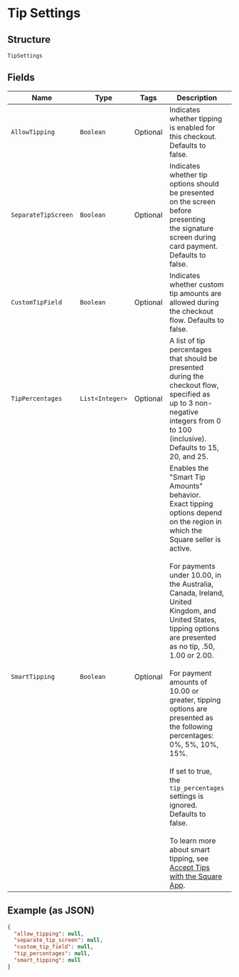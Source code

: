 
# Tip Settings

## Structure

`TipSettings`

## Fields

| Name | Type | Tags | Description | Getter |
|  --- | --- | --- | --- | --- |
| `AllowTipping` | `Boolean` | Optional | Indicates whether tipping is enabled for this checkout. Defaults to false. | Boolean getAllowTipping() |
| `SeparateTipScreen` | `Boolean` | Optional | Indicates whether tip options should be presented on the screen before presenting<br>the signature screen during card payment. Defaults to false. | Boolean getSeparateTipScreen() |
| `CustomTipField` | `Boolean` | Optional | Indicates whether custom tip amounts are allowed during the checkout flow. Defaults to false. | Boolean getCustomTipField() |
| `TipPercentages` | `List<Integer>` | Optional | A list of tip percentages that should be presented during the checkout flow, specified as<br>up to 3 non-negative integers from 0 to 100 (inclusive). Defaults to 15, 20, and 25. | List<Integer> getTipPercentages() |
| `SmartTipping` | `Boolean` | Optional | Enables the "Smart Tip Amounts" behavior.<br>Exact tipping options depend on the region in which the Square seller is active.<br><br>For payments under 10.00, in the Australia, Canada, Ireland, United Kingdom, and United States, tipping options are presented as no tip, .50, 1.00 or 2.00.<br><br>For payment amounts of 10.00 or greater, tipping options are presented as the following percentages: 0%, 5%, 10%, 15%.<br><br>If set to true, the `tip_percentages` settings is ignored.<br>Defaults to false.<br><br>To learn more about smart tipping, see [Accept Tips with the Square App](https://squareup.com/help/us/en/article/5069-accept-tips-with-the-square-app). | Boolean getSmartTipping() |

## Example (as JSON)

```json
{
  "allow_tipping": null,
  "separate_tip_screen": null,
  "custom_tip_field": null,
  "tip_percentages": null,
  "smart_tipping": null
}
```

